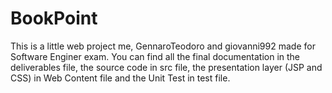 # BookPoint
This is a little web project me, GennaroTeodoro and giovanni992 made for Software Enginer exam.
You can find all the final documentation in the deliverables file, the source code in src file, the presentation layer (JSP and CSS) in Web Content file and the Unit Test in test file.
